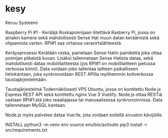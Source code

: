 # kesy

Keruu Systeemi

Raspberry Pi #1 - Kerääjä
Roskapoimijaan liitettävä Rasberry Pi, jossa on ainakin kamera sekä mahdollisesti Sense Hat muun datan keräämistä sekä ohjaamista varten.
RPI#1 saa virtansa varavirtalähteestä.

Keräysprosessi
Kerätään roska, painetaan Sense Hatin painiketta joka ottaa poimijan piikeistä kuvan. Lisäksi tallennetaan Sense Hatista dataa, sekä mahdollisesti dataa mobiililaitteesta (jos RPI#1 on mobiililaitteen jaetussa verkossa kiinni).
Data voidaan joko tallentaa laitteen paikalliseen tietokantaan, joka synkronoidaan REST APIlla myöhemmin kotiverkossa taustajärjestelmään.

Taustajärjestelmä
Todennäköisesti VPS Ubuntu, jossa on kontitettu Node.js Express REST API sekä kontitettu nginx Vue 3 Vuetify.
Node.js ottaa RESTiä vastaan RPI#1:stä joko reaaliajassa tai manuaalisessa synkronoinnissa.
Data tallennetaan MySQL kantaan.

Node.js myös palvelee dataa Vue:lle, jota voidaan esitellä sivuston kävijöille.

INSTALL
python3 -m venv env
source env/bin/activate
pip3 install -r src/requirements.txt
